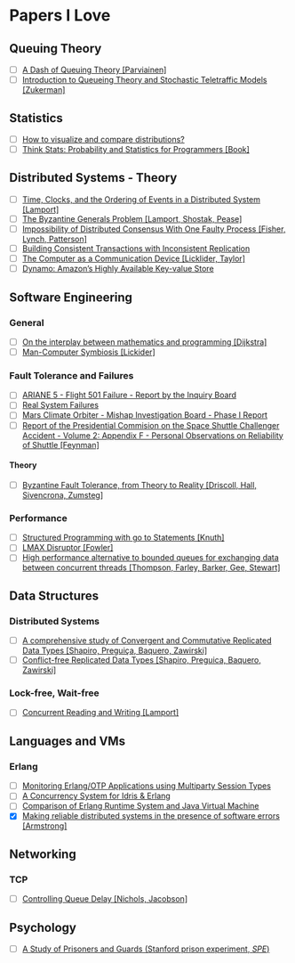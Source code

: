 # Papers I Love

## Queuing Theory

- [ ] [A Dash of Queuing Theory [Parviainen]](http://ss15-teropa.divshot.io/)
- [ ] [Introduction to Queueing Theory and Stochastic Teletraffic Models [Zukerman]](http://arxiv.org/pdf/1307.2968.pdf)

## Statistics

- [ ] [How to visualize and compare distributions?](https://flowingdata.com/2012/05/15/how-to-visualize-and-compare-distributions/)
- [ ] [Think Stats: Probability and Statistics for Programmers [Book]](http://greenteapress.com/thinkstats/thinkstats.pdf)

## Distributed Systems - Theory

- [ ] [Time, Clocks, and the Ordering of Events in a Distributed System [Lamport]](http://amturing.acm.org/p558-lamport.pdf)
- [ ] [The Byzantine Generals Problem [Lamport, Shostak, Pease]](http://research.microsoft.com/en-us/um/people/lamport/pubs/byz.pdf)
- [ ] [Impossibility of Distributed Consensus With One Faulty Process [Fisher, Lynch, Patterson]](http://groups.csail.mit.edu/tds/papers/Lynch/jacm85.pdf)
- [ ] [Building Consistent Transactions with Inconsistent Replication](http://delivery.acm.org/10.1145/2820000/2815404/p263-zhang.pdf?ip=89.75.157.114&id=2815404&acc=OA&key=4D4702B0C3E38B35%2E4D4702B0C3E38B35%2E4D4702B0C3E38B35%2ECF7AC3D0039C8615&CFID=745047049&CFTOKEN=22450389&__acm__=1452785384_94fae7896cb38250942cd2e84f121416)
- [ ] [The Computer as a Communication Device [Licklider, Taylor]](http://www.utexas.edu/lbj/archive/news/images/file/20_20_03_licklider-taylor-1.pdf)
- [ ] [Dynamo: Amazon’s Highly Available Key-value Store](http://www.allthingsdistributed.com/2007/10/amazons_dynamo.html)

## Software Engineering

### General

- [ ] [On the interplay between mathematics and programming [Dijkstra]](http://www.cs.utexas.edu/users/EWD/ewd06xx/EWD641.PDF)
- [ ] [Man-Computer Symbiosis [Lickider]](http://groups.csail.mit.edu/medg/people/psz/Licklider.html)

### Fault Tolerance and Failures

- [ ] [ARIANE 5 - Flight 501 Failure - Report by the Inquiry Board](http://esamultimedia.esa.int/docs/esa-x-1819eng.pdf)
- [ ] [Real System Failures](https://c3.nasa.gov/dashlink/static/media/other/Introduction1.html)
- [ ] [Mars Climate Orbiter - Mishap Investigation Board - Phase I Report](http://sunnyday.mit.edu/accidents/MCO_report.pdf)
- [ ] [Report of the Presidential Commision on the Space Shuttle Challenger Accident - Volume 2: Appendix F - Personal Observations on Reliability of Shuttle [Feynman]](http://history.nasa.gov/rogersrep/v2appf.htm)

#### Theory

- [ ] [Byzantine Fault Tolerance, from Theory to Reality [Driscoll, Hall, Sivencrona, Zumsteg]](https://www.cs.indiana.edu/classes/p545/post/lec/fault-tolerance/Driscoll-Hall-Sivencrona-Xumsteg-03.pdf)

### Performance

- [ ] [Structured Programming with go to Statements [Knuth]](http://sbel.wisc.edu/Courses/ME964/Literature/knuthProgramming1974.pdf)
- [ ] [LMAX Disruptor [Fowler]](http://martinfowler.com/articles/lmax.html)
- [ ] [High performance alternative to bounded queues for exchanging data between concurrent threads [Thompson, Farley, Barker, Gee, Stewart]](http://lmax-exchange.github.io/disruptor/files/Disruptor-1.0.pdf)

## Data Structures

### Distributed Systems

- [ ] [A comprehensive study of Convergent and Commutative Replicated Data Types [Shapiro, Preguiça, Baquero, Zawirski]](http://hal.upmc.fr/inria-00555588/document)
- [ ] [Conflict-free Replicated Data Types [Shapiro, Preguica, Baquero, Zawirski]](https://hal.inria.fr/inria-00609399v1/document)

### Lock-free, Wait-free

- [ ] [Concurrent Reading and Writing [Lamport]](http://research.microsoft.com/en-us/um/people/lamport/pubs/rd-wr.pdf)

## Languages and VMs

### Erlang

- [ ] [Monitoring Erlang/OTP Applications using Multiparty Session Types](http://simonjf.com/writing/msc-thesis.pdf)
- [ ] [A Concurrency System for Idris & Erlang](http://lenary.co.uk/publications/dissertation/Elliott_BSc_Dissertation.pdf)
- [ ] [Comparison of Erlang Runtime System and Java Virtual Machine](http://ds.cs.ut.ee/courses/course-files/To303nis%20Pool%20.pdf)
- [x] [Making reliable distributed systems in the presence of software errors [Armstrong]](http://ftp.nsysu.edu.tw/FreeBSD/ports/distfiles/erlang/armstrong_thesis_2003.pdf)

## Networking

### TCP

- [ ] [Controlling Queue Delay [Nichols, Jacobson]](http://delivery.acm.org/10.1145/2210000/2209336/p20-nichols.pdf?ip=89.75.156.194&id=2209336&acc=OPEN&key=4D4702B0C3E38B35%2E4D4702B0C3E38B35%2E4D4702B0C3E38B35%2E6D218144511F3437&CFID=734013774&CFTOKEN=87451886&__acm__=1448721166_5aa1bff1bfe693ed3914e1449e5f25b9)

## Psychology

- [ ] [A Study of Prisoners and Guards (Stanford prison experiment, *SPE*)](http://www.zimbardo.com/downloads/1973%20A%20Study%20of%20Prisoners%20and%20Guards,%20Naval%20Research%20Reviews.pdf)
